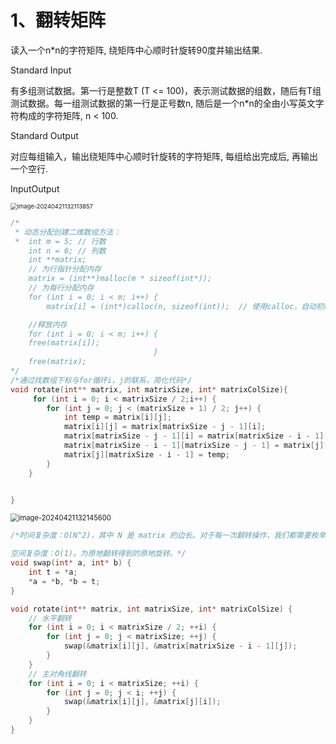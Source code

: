 # 1、翻转矩阵

读入一个n*n的字符矩阵, 绕矩阵中心顺时针旋转90度并输出结果.

 Standard Input

有多组测试数据。第一行是整数T (T <= 100)，表示测试数据的组数，随后有T组测试数据。每一组测试数据的第一行是正号数n, 随后是一个n*n的全由小写英文字符构成的字符矩阵, n < 100.

 Standard Output

对应每组输入，输出绕矩阵中心顺时针旋转的字符矩阵, 每组给出完成后, 再输出一个空行.

InputOutput

<img src="C:/Users/HUAWEI/AppData/Roaming/Typora/typora-user-images/image-20240421132113857.png" alt="image-20240421132113857" style="zoom:67%;" />

```c
/*
 * 动态分配创建二维数组方法：
 *  int m = 5; // 行数
    int n = 6; // 列数
    int **matrix;
    // 为行指针分配内存
    matrix = (int**)malloc(m * sizeof(int*));
    // 为每行分配内存
    for (int i = 0; i < m; i++) {
        matrix[i] = (int*)calloc(n, sizeof(int));  // 使用calloc，自动初始化为0

    //释放内存
    for (int i = 0; i < m; i++) {
    free(matrix[i]);
                                }
    free(matrix);
*/
/*通过找数组下标与for循环i，j的联系，简化代码*/
void rotate(int** matrix, int matrixSize, int* matrixColSize){
     for (int i = 0; i < matrixSize / 2;i++) {
        for (int j = 0; j < (matrixSize + 1) / 2; j++) {
            int temp = matrix[i][j];
            matrix[i][j] = matrix[matrixSize - j - 1][i];
            matrix[matrixSize - j - 1][i] = matrix[matrixSize - i - 1][matrixSize - j - 1];
            matrix[matrixSize - i - 1][matrixSize - j - 1] = matrix[j][matrixSize - i - 1];
            matrix[j][matrixSize - i - 1] = temp;
        }
    }


}
```

<img src="C:/Users/HUAWEI/AppData/Roaming/Typora/typora-user-images/image-20240421132145600.png" alt="image-20240421132145600" style="zoom:80%;" />

```c
/*时间复杂度：O(N^2)，其中 N 是 matrix 的边长。对于每一次翻转操作，我们都需要枚举矩阵中一半的元素。

空间复杂度：O(1)。为原地翻转得到的原地旋转。*/
void swap(int* a, int* b) {
    int t = *a;
    *a = *b, *b = t;
}

void rotate(int** matrix, int matrixSize, int* matrixColSize) {
    // 水平翻转
    for (int i = 0; i < matrixSize / 2; ++i) {
        for (int j = 0; j < matrixSize; ++j) {
            swap(&matrix[i][j], &matrix[matrixSize - i - 1][j]);
        }
    }
    // 主对角线翻转
    for (int i = 0; i < matrixSize; ++i) {
        for (int j = 0; j < i; ++j) {
            swap(&matrix[i][j], &matrix[j][i]);
        }
    }
}

```

